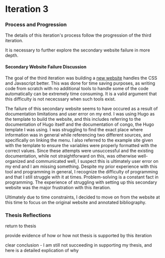 # Iteration 3

### Process and Progression 

The details of this iteration's process follow the progression of the third iteration. 


It is necessary to further explore the secondary website failure in more depth.

#### Secondary Website Failure Discussion 
The goal of the third iteration was building a [new website](https://ccalweb2.netlify.app)
handles the CSS and Javascript better. This was done for time saving purposes, as writing code from scratch with no additional tools to handle some of the code automatically can be extremely time consuming. It is a valid argument that this difficulty is not nececssary when such tools exist. 

The failure of this secondary website seems to have occured as a result of documentation limitations and user error on my end. I was using Hugo as the template to build the website, and this includes referring to the documentation of Hugo itself and the documentation of congo, the Hugo template I was using. I was struggling to find the exact place where information was in general while referencing two different sources, and specifically on linking the menu. I also referred to the example site given with the template to ensure the variables were properly formatted with the correct values. Since these attempts were unsuccessful and the existing documentation, while not straightforward on this, was otherwise well-organized and communicated well, I suspect this is ultimately user error on my end and I am missing something. Despite my prior experience with this tool and programming in general, I recognize the difficulty of programming and that I still struggle with it at times. Problem-solving is a constant fact in programming. The experience of struggling with setting up this secondary website was the major frustration with this iteration. 

Ultimately due to time constraints, I decided to move on from the website at this time to focus on the original website and annotated bibliography. 

### Thesis Reflections 

return to thesis 

provide evidence of how or how not thesis is supported by this iteration 

clear conclusion - I am still not succeeding in 
supporting my thesis, and here is a detailed explication of why


